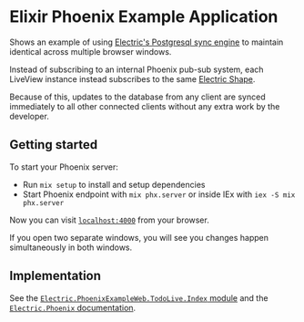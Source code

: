 # Elixir Phoenix Example Application

Shows an example of using [Electric's Postgresql sync
engine](https://electric-sql.com/) to maintain identical across multiple
browser windows.

Instead of subscribing to an internal Phoenix pub-sub system, each LiveView
instance instead subscribes to the same [Electric
Shape](https://electric-sql.com/docs/guides/shapes).

Because of this, updates to the database from any client are synced immediately
to all other connected clients without any extra work by the developer.

## Getting started

To start your Phoenix server:

- Run `mix setup` to install and setup dependencies
- Start Phoenix endpoint with `mix phx.server` or inside IEx with `iex -S mix phx.server`

Now you can visit [`localhost:4000`](http://localhost:4000) from your browser.

If you open two separate windows, you will see you changes happen
simultaneously in both windows.

## Implementation

See the [`Electric.PhoenixExampleWeb.TodoLive.Index` module](./lib/electric_phoenix_example_web/live/todo_live/index.ex) and the [`Electric.Phoenix` documentation](https://hexdocs.pm/electric_phoenix/).

